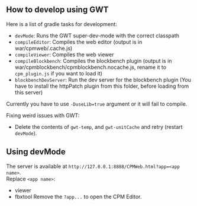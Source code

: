 ## How to develop using GWT

Here is a list of gradle tasks for development:
- `devMode`: Runs the GWT super-dev-mode with the correct classpath
- `compileEditor`: Compiles the web editor (output is in war/cpmweb/<name>.cache.js)
- `compileViewer`: Compiles the web viewer
- `compileBlockbench`: Compiles the blockbench plugin (output is in war/cpmblockbench/cpmblockbench.nocache.js, rename it to `cpm_plugin.js` if you want to load it)
- `blockbenchDevServer`: Run the dev server for the blockbench plugin (You have to install the httpPatch plugin from this folder, before loading from this server)

Currently you have to use `-DuseLib=true` argument or it will fail to compile.

Fixing weird issues with GWT:
- Delete the contents of `gwt-temp`, and `gwt-unitCache` and retry (restart `devMode`).

## Using devMode
The server is available at `http://127.0.0.1:8888/CPMWeb.html?app=<app name>`.  
Replace `<app name>`:
- viewer
- fbxtool
Remove the `?app...` to open the CPM Editor.